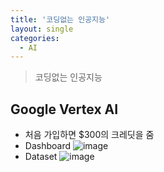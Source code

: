 ```yaml
---
title: '코딩없는 인공지능'
layout: single
categories:
  - AI
---
```


> 코딩없는 인공지능

## Google Vertex AI
* 처음 가입하면 $300의 크레딧을 줌
* Dashboard
![image](https://user-images.githubusercontent.com/84357073/194110322-13cf53f8-f4c1-47b8-9df3-7b51376f8f58.png)
* Dataset
![image](https://user-images.githubusercontent.com/84357073/194111775-e47268e3-cf42-4796-b3e3-60d72017db91.png)

